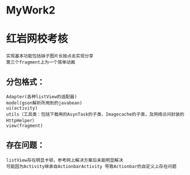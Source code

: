 # MyWork2
红岩网校考核
==
    实现基本功能包括妹子图片长按点击实现分享
    第三个fragment上为一个简单动画
分包格式：
---
    Adapter(各种listView的适配器)
    model(gson解析所用到的javabean)
    ui(activity)
    utils（工具类：包括下载用的AsynTask的子类，Imagecache的子类，及网络访问封装的HttpHelper）
    view(fragment)
存在问题：
---
    listView存在明显卡顿，参考网上解决方案后未能明显解决
    可能因为Activity继承自ActionbarActivity 导致Actionbar的自定义上存在问题
